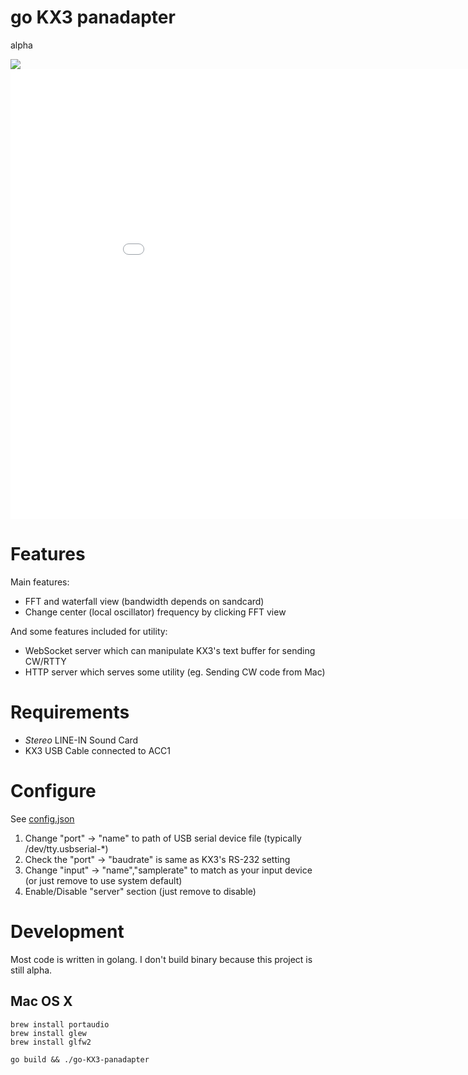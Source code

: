 go KX3 panadapter
=================

alpha

<img src="https://dl.dropboxusercontent.com/u/673746/Screenshots/2014-08-17%2019.50.28.png"/>


<iframe width="960" height="720" src="//www.youtube.com/embed/x85sMfEmhzo" frameborder="0" allowfullscreen></iframe>


Features
========

Main features:

 * FFT and waterfall view (bandwidth depends on sandcard)
 * Change center (local oscillator) frequency by clicking FFT view

And some features included for utility:

 * WebSocket server which can manipulate KX3's text buffer for sending CW/RTTY
 * HTTP server which serves some utility (eg. Sending CW code from Mac)


Requirements
============

 * *Stereo* LINE-IN Sound Card
 * KX3 USB Cable connected to ACC1

Configure
=========

See [config.json]( ./config.json )

 1. Change "port" -> "name" to path of USB serial device file (typically /dev/tty.usbserial-*)
 2. Check the "port" -> "baudrate" is same as KX3's RS-232 setting
 3. Change "input" -> "name","samplerate" to match as your input device (or just remove to use system default)
 4. Enable/Disable "server" section (just remove to disable)


Development
===========

Most code is written in golang. I don't build binary because this project is still alpha.

## Mac OS X

```
brew install portaudio
brew install glew
brew install glfw2
```

```
go build && ./go-KX3-panadapter
```
